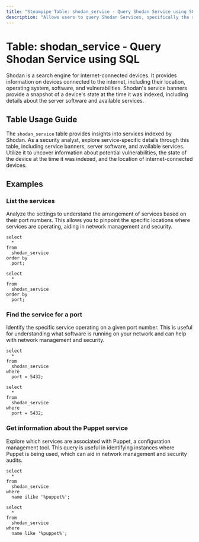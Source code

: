 ```yaml
---
title: "Steampipe Table: shodan_service - Query Shodan Service using SQL"
description: "Allows users to query Shodan Services, specifically the service banners, providing insights into service details and potential vulnerabilities."
---
```


# Table: shodan_service - Query Shodan Service using SQL

Shodan is a search engine for internet-connected devices. It provides information on devices connected to the internet, including their location, operating system, software, and vulnerabilities. Shodan's service banners provide a snapshot of a device's state at the time it was indexed, including details about the server software and available services.

## Table Usage Guide

The `shodan_service` table provides insights into services indexed by Shodan. As a security analyst, explore service-specific details through this table, including service banners, server software, and available services. Utilize it to uncover information about potential vulnerabilities, the state of the device at the time it was indexed, and the location of internet-connected devices.

## Examples

### List the services
Analyze the settings to understand the arrangement of services based on their port numbers. This allows you to pinpoint the specific locations where services are operating, aiding in network management and security.

```sql+postgres
select
  *
from
  shodan_service
order by
  port;
```

```sql+sqlite
select
  *
from
  shodan_service
order by
  port;
```

### Find the service for a port
Identify the specific service operating on a given port number. This is useful for understanding what software is running on your network and can help with network management and security.

```sql+postgres
select
  *
from
  shodan_service
where
  port = 5432;
```

```sql+sqlite
select
  *
from
  shodan_service
where
  port = 5432;
```

### Get information about the Puppet service
Explore which services are associated with Puppet, a configuration management tool. This query is useful in identifying instances where Puppet is being used, which can aid in network management and security audits.

```sql+postgres
select
  *
from
  shodan_service
where
  name ilike '%puppet%';
```

```sql+sqlite
select
  *
from
  shodan_service
where
  name like '%puppet%';
```